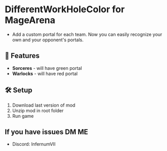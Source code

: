 # DifferentWorkHoleColor for MageArena
- Add a custom portal for each team. Now you can easily recognize your own and your opponent's portals.

## 🔮 Features
- **Sorceres** - will have green portal
- **Warlocks** - will have red portal

## 🛠 Setup
1. Download last version of mod
2. Unzip mod in root folder
3. Run game

## If you have issues DM ME
- Discord: InfernumVII